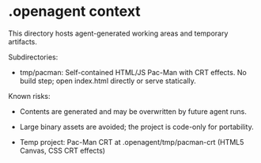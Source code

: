 # .openagent context

This directory hosts agent-generated working areas and temporary artifacts.

Subdirectories:
- tmp/pacman: Self-contained HTML/JS Pac-Man with CRT effects. No build step; open index.html directly or serve statically.

Known risks:
- Contents are generated and may be overwritten by future agent runs.
- Large binary assets are avoided; the project is code-only for portability.

- Temp project: Pac-Man CRT at .openagent/tmp/pacman-crt (HTML5 Canvas, CSS CRT effects)

